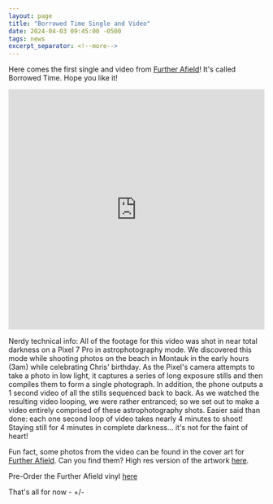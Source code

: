 ```yaml
---
layout: page
title: "Borrowed Time Single and Video"
date: 2024-04-03 09:45:00 -0500
tags: news
excerpt_separator: <!--more-->
---
```


Here comes the first single and video from [Further Afield](/further-afield/)! It's called Borrowed Time. Hope you like it!

<div class="video-container">
    <iframe width="100%" height="473px" src="https://www.youtube.com/embed/UJKDO7uQCeM?si=6O8xSm_bOso7trNq" title="YouTube video player" frameborder="0" allow="accelerometer; autoplay; clipboard-write; encrypted-media; gyroscope; picture-in-picture; web-share" referrerpolicy="strict-origin-when-cross-origin" allowfullscreen></iframe>
</div>

<!--more-->

Nerdy technical info: All of the footage for this video was shot in near total darkness on a Pixel 7 Pro in
astrophotography mode. We discovered this mode while shooting photos on the
beach in Montauk in the early hours (3am) while celebrating Chris' birthday. As the Pixel's camera attempts
to take a photo in low light, it captures a series of long exposure stills and then compiles
them to form a single photograph. In addition, the phone outputs a 1 second video of all the stills
sequenced back to back. As we watched the resulting video looping, we were rather entranced; so we set out to make a video
entirely comprised of these astrophotography shots. Easier said than done: each one second loop of video
takes nearly 4 minutes to shoot! Staying still for 4 minutes in complete darkness... it's not for the faint
of heart!

Fun fact, some photos from the video can be found in the cover art for
[Further Afield](/further-afield/). Can you find them? High res version of the
artwork [here](/assets/img/fa.jpg).

Pre-Order the Further Afield vinyl
[here](https://ernestjenning.limitedrun.com/products/778312)

That's all for now - +/-
